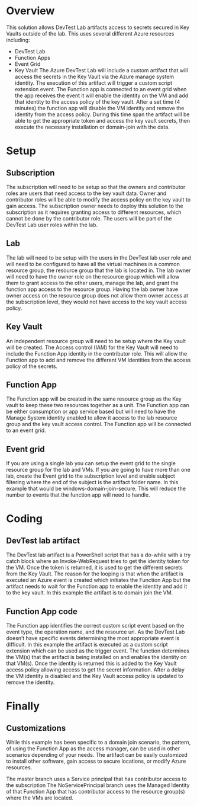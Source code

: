 # Overview
This solution allows DevTest Lab artifacts access to secrets secured in Key Vaults outside of the lab.
This uses several different Azure resources including:
-	DevTest Lab
-	Function Apps
-	Event Grid
-	Key Vault
The Azure DevTest Lab will include a custom artifact that will access the secrets in the Key Vault via the Azure manage system identity.  The execution of this artifact will trigger a custom script extension event.  The Function app is connected to an event grid when the app receives the event it will enable the identity on the VM and add that identity to the access policy of the key vault.  After a set time (4 minutes) the function app will disable the VM identity and remove the identity from the access policy.  During this time span the artifact will be able to get the appropriate token and access the key vault secrets, then execute the necessary installation or domain-join with the data.  

# Setup
## Subscription
The subscription will need to be setup so that the owners and contributor roles are users that need access to the key vault data.  Owner and contributor roles will be able to modify the access policy on the key vault to gain access.  The subscription owner needs to deploy this solution to the subscription as it requires granting access to different resources, which cannot be done by the contributor role.  The users will be part of the DevTest Lab user roles within the lab.
## Lab
The lab will need to be setup with the users in the DevTest lab user role and will need to be configured to have all the virtual machines in a common resource group, the resource group that the lab is located in.  The lab owner will need to have the owner role on the resource group which will allow them to grant access to the other users, manage the lab, and grant the function app access to the resource group.  Having the lab owner have owner access on the resource group does not allow them owner access at the subscription level, they would not have access to the key vault access policy.
## Key Vault
An independent resource group will need to be setup where the Key vault will be created.  The Access control (IAM) for the Key Vault will need to include the Function App identity in the contributor role.  This will allow the Function app to add and remove the different VM Identities from the access policy of the secrets.
## Function App
The Function app will be created in the same resource group as the Key vault to keep these two resources together as a unit.  The Function app can be either consumption or app service based but will need to have the Manage System identity enabled to allow it access to the lab resource group and the key vault access control.  The Function app will be connected to an event grid.
## Event grid
If you are using a single lab you can setup the event grid to the single resource group for the lab and VMs.  If you are going to have more than one lab, create the Event grid to the subscription level and enable subject filtering where the end of the subject is the artifact folder name.  In this example that would be windows-domain-join-secure.  This will reduce the number to events that the function app will need to handle.

# Coding
## DevTest lab artifact
The DevTest lab artifact is a PowerShell script that has a do-while with a try catch block where an Invoke-WebRequest tries to get the identity token for the VM.  Once the token is returned, it is used to get the different secrets from the Key Vault.  The reason for the looping is that when the artifact is executed an Azure event is created which initiates the Function App but the artifact needs to wait for the Function app to enable the identity and add it to the key vault.  In this example the artifact is to domain join the VM.
## Function App code
The Function app identifies the correct custom script event based on the event type, the operation name, and the resource uri.  As the DevTest Lab doesn’t have specific events determining the most appropriate event is difficult.  In this example the artifact is executed as a custom script extension which can be used as the trigger event. The function determines the VM(s) that the artifact is being installed on and enables the identity on that VM(s).  Once the identity is returned this is added to the Key Vault access policy allowing access to get the secret information.  After a delay the VM identity is disabled and the Key Vault access policy is updated to remove the identity.
# Finally
## Customizations
While this example has been specific to a domain join scenario, the pattern, of using the Function App as the access manager, can be used in other scenarios depending of your needs.  The artifact can be easily customized to install other software, gain access to secure locations, or modify Azure resources.

The master branch uses a Service principal that has contributor access to the subscription
The NoServicePrincipal branch uses the Managed Identity of that Function App that has contributor access to the resource group(s) where the VMs are located.